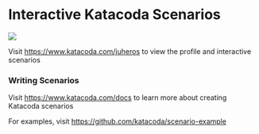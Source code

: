 # Interactive Katacoda Scenarios

[![](http://shields.katacoda.com/katacoda/juheros/count.svg)](https://www.katacoda.com/juheros "Get your profile on Katacoda.com")

Visit https://www.katacoda.com/juheros to view the profile and interactive scenarios

### Writing Scenarios
Visit https://www.katacoda.com/docs to learn more about creating Katacoda scenarios

For examples, visit https://github.com/katacoda/scenario-example
